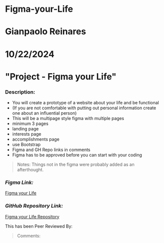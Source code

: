 # Figma-your-Life

# Gianpaolo Reinares
# 10/22/2024
# "Project - Figma your Life"
### Description: 
- You will create a prototype of a website about your life and be functional 
- (If you are not comfortable with putting out personal information create one about an influential person)
- This will be a multipage style figma with multiple pages  
- minimum 3 pages 
- landing page
- interests page
- accomplishments page
- use Bootstrap
- Figma and GH Repo links in comments
- Figma has to be approved before you can start with your coding 

> Notes: Things not in the figma were probably added as an afterthought.

### _Figma Link:_
[Figma your Life](https://www.figma.com/design/sQLxTgB5UV4SlcdZ751R9N/Figma-your-Life?node-id=1-112&t=LlypsOgfuuwzUwjj-1)

### _GitHub Repository Link:_
[Figma your Life Repository](https://github.com/MandoxaElemental/Figma-your-Life.git)


This has been Peer Reviewed By: 
> Comments: 
